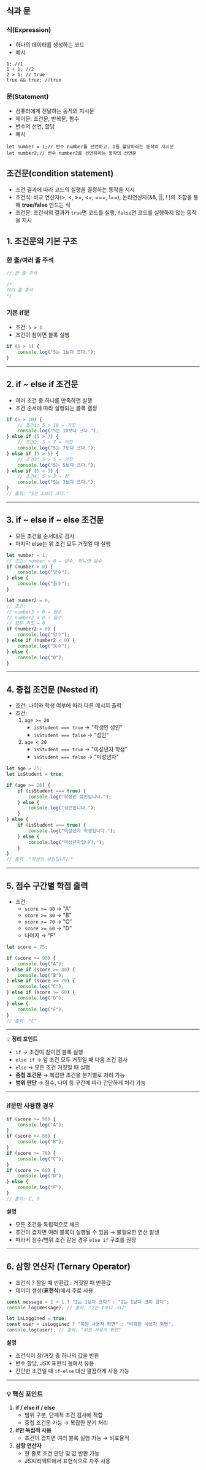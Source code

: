 ## **식과 문**

### **식(Expression)**

- 하나의 데이터를 생성하는 코드
- 예시

```
1; //1
1 + 1; //2
2 > 1; // true
true && true; //true
```

### **문(Statement)**

- 컴퓨터에게 전달하는 동작의 지시문
- 제어문: 조건문, 반복문, 함수
- 변수의 선언, 할당
- 예시

```
let number = 1;// 변수 number를 선언하고, 1을 할당하라는 동작의 지시문
let number2;// 변수 number2를 선언하라는 동작의 선언문
```

## **조건문(condition statement)**

- 조건 결과에 따라 코드의 실행을 결정하는 동작을 지시
- 조건식: 비교 연산자(>, <, >=, <=, ===, !==), 논리연산자(&&, ||, ! )의 조합을 통해 **true/false** 만드는 식
- 조건문: 조건식의 결과가 `true`면 코드를 실행, `false`면 코드를 실행하지 않는 동작을 지시

## 1. 조건문의 기본 구조

### 한 줄/여러 줄 주석

```jsx
// 한 줄 주석

/*
여러 줄 주석
*/
```

### 기본 if문

- 조건: `5 > 1`
- 조건이 참이면 블록 실행

```jsx
if (5 > 1) {
	console.log("5는 1보다 크다.");
}
```

---

## 2. if ~ else if 조건문

- 여러 조건 중 하나를 만족하면 실행
- 조건 순서에 따라 실행되는 블록 결정

```jsx
if (5 > 10) {
	// 조건1: 5 > 10 → 거짓
	console.log("5는 10보다 크다.");
} else if (5 > 7) {
	// 조건2: 5 > 7 → 거짓
	console.log("5는 7보다 크다.");
} else if (5 > 5) {
	// 조건3: 5 > 5 → 거짓
	console.log("5는 5보다 크다.");
} else if (5 > 3) {
	// 조건4: 5 > 3 → 참
	console.log("5는 3보다 크다.");
}
// 출력: "5는 3보다 크다."
```

---

## 3. if ~ else if ~ else 조건문

- 모든 조건을 순서대로 검사
- 마지막 else는 위 조건 모두 거짓일 때 실행

```jsx
let number = 1;
// 조건: number > 0 → 양수, 아니면 음수
if (number > 0) {
	console.log("양수");
} else {
	console.log("음수");
}

let number2 = 0;
// 조건:
// number2 > 0 → 양수
// number2 < 0 → 음수
// 모두 거짓 → 0
if (number2 > 0) {
	console.log("양수");
} else if (number2 < 0) {
	console.log("음수");
} else {
	console.log("0");
}
```

---

## 4. 중첩 조건문 (Nested if)

- 조건: 나이와 학생 여부에 따라 다른 메시지 출력
- 조건:
  1. `age >= 20`
     - `isStudent === true` → "학생인 성인"
     - `isStudent === false` → "성인"
  2. `age < 20`
     - `isStudent === true` → "미성년자 학생"
     - `isStudent === false` → "미성년자"

```jsx
let age = 25;
let isStudent = true;

if (age >= 20) {
	if (isStudent === true) {
		console.log("학생인 성인입니다.");
	} else {
		console.log("성인입니다.");
	}
} else {
	if (isStudent === true) {
		console.log("미성년자 학생입니다.");
	} else {
		console.log("미성년자입니다.");
	}
}
// 출력: "학생인 성인입니다."
```

---

## 5. 점수 구간별 학점 출력

- 조건:
  - `score >= 90` → "A"
  - `score >= 80` → "B"
  - `score >= 70` → "C"
  - `score >= 60` → "D"
  - 나머지 → "F"

```jsx
let score = 75;

if (score >= 90) {
	console.log("A");
} else if (score >= 80) {
	console.log("B");
} else if (score >= 70) {
	console.log("C");
} else if (score >= 60) {
	console.log("D");
} else {
	console.log("F");
}
// 출력: "C"
```

---

💡 **정리 포인트**

- `if` → 조건이 참이면 블록 실행
- `else if` → 앞 조건 모두 거짓일 때 다음 조건 검사
- `else` → 모든 조건 거짓일 때 실행
- **중첩 조건문** → 복잡한 조건을 분기별로 처리 가능
- **범위 판단** → 점수, 나이 등 구간에 따라 간단하게 처리 가능

---

### if문만 사용한 경우

```jsx
if (score >= 90) {
	console.log("A");
}
if (score >= 80) {
	console.log("B");
}
if (score >= 70) {
	console.log("C");
}
if (score >= 60) {
	console.log("D");
} else {
	console.log("F");
}
// 출력: C, D
```

**설명**

- 모든 조건을 독립적으로 체크
- 조건이 겹치면 여러 블록이 실행될 수 있음 → 불필요한 연산 발생
- 따라서 점수/범위 조건 같은 경우 `else if` 구조를 권장

---

## 6. 삼항 연산자 (Ternary Operator)

- 조건식 ? 참일 때 반환값 : 거짓일 때 반환값
- 데이터 생성(**표현식**)에서 주로 사용

```jsx
const message = 2 > 1 ? "2는 1보다 크다" : "2는 1보다 크지 않다";
console.log(message); // 출력: "2는 1보다 크다"

let isLoggined = true;
const user = isLoggined ? "회원 사용자 화면" : "비회원 사용자 화면";
console.log(user); // 출력: "회원 사용자 화면"
```

**설명**

- 조건식이 참/거짓 중 하나의 값을 반환
- 변수 할당, JSX 표현식 등에서 유용
- 간단한 조건일 때 `if-else` 대신 깔끔하게 사용 가능

---

### 💡 핵심 포인트

1. **if / else if / else**
   - 범위 구분, 단계적 조건 검사에 적합
   - 중첩 조건문 가능 → 복잡한 분기 처리
2. **if만 독립적 사용**
   - 조건이 겹치면 여러 블록 실행 가능 → 비효율적
3. **삼항 연산자**
   - 한 줄로 조건 판단 및 값 반환 가능
   - JSX/리액트에서 표현식으로 자주 사용

